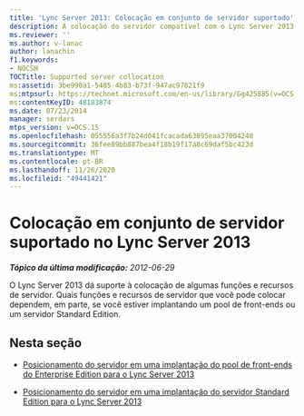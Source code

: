 ```yaml
---
title: 'Lync Server 2013: Colocação em conjunto de servidor suportado'
description: A colocação do servidor compatível com o Lync Server 2013.
ms.reviewer: ''
ms.author: v-lanac
author: lanachin
f1.keywords:
- NOCSH
TOCTitle: Supported server collocation
ms:assetid: 3be990a1-5485-4b83-b73f-947ac97821f9
ms:mtpsurl: https://technet.microsoft.com/en-us/library/Gg425885(v=OCS.15)
ms:contentKeyID: 48183874
ms.date: 07/23/2014
manager: serdars
mtps_version: v=OCS.15
ms.openlocfilehash: 055556a3f7b24d041fcacada63895eaa37004240
ms.sourcegitcommit: 36fee89bb887bea4f18b19f17a8c69daf5bc423d
ms.translationtype: MT
ms.contentlocale: pt-BR
ms.lasthandoff: 11/26/2020
ms.locfileid: "49441421"
---
```

# <a name="supported-server-collocation-in-lync-server-2013"></a>Colocação em conjunto de servidor suportado no Lync Server 2013

<div data-xmlns="http://www.w3.org/1999/xhtml">

<div class="topic" data-xmlns="http://www.w3.org/1999/xhtml" data-msxsl="urn:schemas-microsoft-com:xslt" data-cs="https://msdn.microsoft.com/">

<div data-asp="https://msdn2.microsoft.com/asp">



</div>

<div id="mainSection">

<div id="mainBody">

<span> </span>

_**Tópico da última modificação:** 2012-06-29_

O Lync Server 2013 dá suporte à colocação de algumas funções e recursos de servidor. Quais funções e recursos de servidor que você pode colocar dependem, em parte, se você estiver implantando um pool de front-ends ou um servidor Standard Edition.

<div>

## <a name="in-this-section"></a>Nesta seção

  - [Posicionamento do servidor em uma implantação do pool de front-ends do Enterprise Edition para o Lync Server 2013](lync-server-2013-server-collocation-in-an-enterprise-edition-front-end-pool-deployment.md)

  - [Posicionamento do servidor em uma implantação do servidor Standard Edition para o Lync Server 2013](lync-server-2013-server-collocation-in-a-standard-edition-server-deployment.md)

</div>

</div>

<span> </span>

</div>

</div>

</div>

